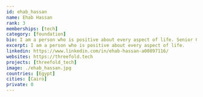 ```yaml
---
id: ehab_hassan
name: Ehab Hassan
rank: 3
memberships: [tech]
category: [foundation]
bio: I am a person who is positive about every aspect of life. Senior Graphic Designer & Web Developer, fell in love with ThreeFold. I dream about a world where everyone can be happy.
excerpt: I am a person who is positive about every aspect of life.
linkedin: https://www.linkedin.com/in/ehab-hassan-a00897116/
websites: https://threefold.tech
projects: [threefold_tech]
image: ./ehab_hassan.jpg
countries: [Egypt]
cities: [Cairo]
private: 0
---
```

